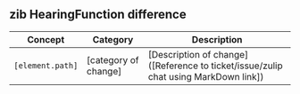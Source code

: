 ## zib HearingFunction difference

| Concept         | Category          | Description                             | 
|-----------------|-------------------|-----------------------------------------|
|`[element.path]` | [category of change] | [Description of change]([Reference to ticket/issue/zulip chat using MarkDown link])